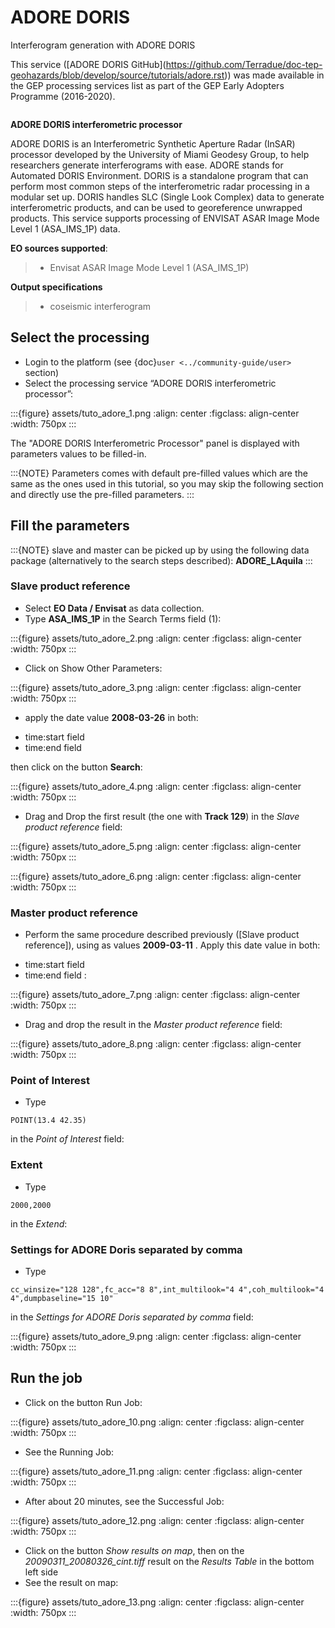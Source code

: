 # ADORE DORIS

Interferogram generation with ADORE DORIS

This service (\[ADORE DORIS GitHub\](<https://github.com/Terradue/doc-tep-geohazards/blob/develop/source/tutorials/adore.rst>)) was made available in the GEP processing services list as part of the GEP Early Adopters Programme (2016-2020).

```{image} assets/tuto_adore_icon.png
```

**ADORE DORIS interferometric processor**

ADORE DORIS is an Interferometric Synthetic Aperture Radar (InSAR) processor developed by the University of Miami Geodesy Group, to help researchers generate interferograms with ease.
ADORE stands for Automated DORIS Environment. DORIS is a standalone program that can perform most common steps of the interferometric radar processing in a modular set up.
DORIS handles SLC (Single Look Complex) data to generate interferometric products, and can be used to georeference unwrapped products.
This service supports processing of ENVISAT ASAR Image Mode Level 1 (ASA_IMS_1P) data.

**EO sources supported**:

> - Envisat ASAR Image Mode Level 1 (ASA_IMS_1P)

**Output specifications**

> - coseismic interferogram

## Select the processing

- Login to the platform (see {doc}`user <../community-guide/user>` section)
- Select the processing service “ADORE DORIS interferometric processor”:

:::{figure} assets/tuto_adore_1.png
:align: center
:figclass: align-center
:width: 750px
:::

The "ADORE DORIS Interferometric Processor" panel is displayed with parameters values to be filled-in.

:::{NOTE}
Parameters comes with default pre-filled values which are the same as the ones used in this tutorial, so you may skip the following section and directly use the pre-filled parameters.
:::

## Fill the parameters

:::{NOTE}
slave and master can be picked up by using the following data package (alternatively to the search steps described): **ADORE_LAquila**
:::

### Slave product reference

- Select **EO Data / Envisat** as data collection.
- Type **ASA_IMS_1P** in the Search Terms field (1):

:::{figure} assets/tuto_adore_2.png
:align: center
:figclass: align-center
:width: 750px
:::

- Click on Show Other Parameters:

:::{figure} assets/tuto_adore_3.png
:align: center
:figclass: align-center
:width: 750px
:::

- apply the date value **2008-03-26** in both:

* time:start field
* time:end field

then click on the button **Search**:

:::{figure} assets/tuto_adore_4.png
:align: center
:figclass: align-center
:width: 750px
:::

- Drag and Drop the first result (the one with **Track 129**) in the *Slave product reference* field:

:::{figure} assets/tuto_adore_5.png
:align: center
:figclass: align-center
:width: 750px
:::

:::{figure} assets/tuto_adore_6.png
:align: center
:figclass: align-center
:width: 750px
:::

### Master product reference

- Perform the same procedure described previously ([Slave product reference]), using as values **2009-03-11** . Apply this date value in both:

* time:start field
* time:end field :

:::{figure} assets/tuto_adore_7.png
:align: center
:figclass: align-center
:width: 750px
:::

- Drag and drop the result in the *Master product reference* field:

:::{figure} assets/tuto_adore_8.png
:align: center
:figclass: align-center
:width: 750px
:::

### Point of Interest

- Type

```adore-parameter
POINT(13.4 42.35)
```

in the *Point of Interest* field:

### Extent

- Type

```adore-parameter
2000,2000
```

in the *Extend*:

### Settings for ADORE Doris separated by comma

- Type

```adore-parameter
cc_winsize="128 128",fc_acc="8 8",int_multilook="4 4",coh_multilook="4 4",dumpbaseline="15 10"
```

in the *Settings for ADORE Doris separated by comma* field:

:::{figure} assets/tuto_adore_9.png
:align: center
:figclass: align-center
:width: 750px
:::

## Run the job

- Click on the button Run Job:

:::{figure} assets/tuto_adore_10.png
:align: center
:figclass: align-center
:width: 750px
:::

- See the Running Job:

:::{figure} assets/tuto_adore_11.png
:align: center
:figclass: align-center
:width: 750px
:::

- After about 20 minutes, see the Successful Job:

:::{figure} assets/tuto_adore_12.png
:align: center
:figclass: align-center
:width: 750px
:::

- Click on the button *Show results on map*, then on the *20090311_20080326_cint.tiff* result on the *Results Table* in the bottom left side
- See the result on map:

:::{figure} assets/tuto_adore_13.png
:align: center
:figclass: align-center
:width: 750px
:::
